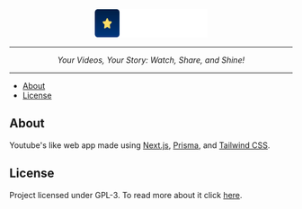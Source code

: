 <div align="center">
<img width=200 height=50 src="./project-media/startube-logo.svg">
<p>

---

*Your Videos, Your Story: Watch, Share, and Shine!*

---

</div>

- [About](#about)
- [License](#license)

## About

Youtube's like web app made using [Next.js](https://nextjs.org/), [Prisma](https://www.prisma.io/), and [Tailwind CSS](https://tailwindcss.com/).

## License

Project licensed under GPL-3. To read more about it click [here](LICENSE.md).
